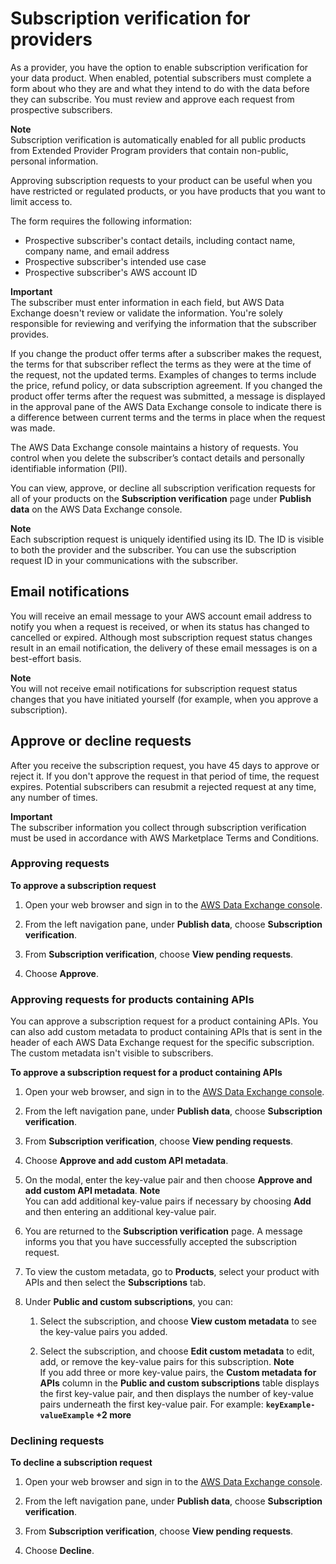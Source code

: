 # Subscription verification for providers<a name="subscription-verification-pro"></a>

As a provider, you have the option to enable subscription verification for your data product\. When enabled, potential subscribers must complete a form about who they are and what they intend to do with the data before they can subscribe\. You must review and approve each request from prospective subscribers\.

**Note**  
Subscription verification is automatically enabled for all public products from Extended Provider Program providers that contain non\-public, personal information\.

Approving subscription requests to your product can be useful when you have restricted or regulated products, or you have products that you want to limit access to\.

The form requires the following information:
+ Prospective subscriber's contact details, including contact name, company name, and email address
+ Prospective subscriber's intended use case
+ Prospective subscriber's AWS account ID

**Important**  
The subscriber must enter information in each field, but AWS Data Exchange doesn't review or validate the information\. You're solely responsible for reviewing and verifying the information that the subscriber provides\.

If you change the product offer terms after a subscriber makes the request, the terms for that subscriber reflect the terms as they were at the time of the request, not the updated terms\. Examples of changes to terms include the price, refund policy, or data subscription agreement\. If you changed the product offer terms after the request was submitted, a message is displayed in the approval pane of the AWS Data Exchange console to indicate there is a difference between current terms and the terms in place when the request was made\. 

The AWS Data Exchange console maintains a history of requests\. You control when you delete the subscriber’s contact details and personally identifiable information \(PII\)\.

 You can view, approve, or decline all subscription verification requests for all of your products on the **Subscription verification** page under **Publish data** on the AWS Data Exchange console\. 

**Note**  
Each subscription request is uniquely identified using its ID\. The ID is visible to both the provider and the subscriber\. You can use the subscription request ID in your communications with the subscriber\.

## Email notifications<a name="email-notifications-pro"></a>

You will receive an email message to your AWS account email address to notify you when a request is received, or when its status has changed to cancelled or expired\. Although most subscription request status changes result in an email notification, the delivery of these email messages is on a best\-effort basis\.

**Note**  
You will not receive email notifications for subscription request status changes that you have initiated yourself \(for example, when you approve a subscription\)\.

## Approve or decline requests<a name="approve-or-decline-requests"></a>

After you receive the subscription request, you have 45 days to approve or reject it\. If you don't approve the request in that period of time, the request expires\. Potential subscribers can resubmit a rejected request at any time, any number of times\.

**Important**  
The subscriber information you collect through subscription verification must be used in accordance with AWS Marketplace Terms and Conditions\.

### Approving requests<a name="approve-request"></a>

**To approve a subscription request**

1. Open your web browser and sign in to the [AWS Data Exchange console](https://console.aws.amazon.com/dataexchange)\.

1. From the left navigation pane, under **Publish data**, choose **Subscription verification**\.

1. From **Subscription verification**, choose **View pending requests**\.

1. Choose **Approve**\.

### Approving requests for products containing APIs<a name="approve-add-custom-metadata"></a>

You can approve a subscription request for a product containing APIs\. You can also add custom metadata to product containing APIs that is sent in the header of each AWS Data Exchange request for the specific subscription\. The custom metadata isn't visible to subscribers\.

**To approve a subscription request for a product containing APIs**

1. Open your web browser, and sign in to the [AWS Data Exchange console](https://console.aws.amazon.com/dataexchange)\.

1. From the left navigation pane, under **Publish data**, choose **Subscription verification**\.

1. From **Subscription verification**, choose **View pending requests**\.

1. Choose **Approve and add custom API metadata**\.

1. On the modal, enter the key\-value pair and then choose **Approve and add custom API metadata**\.
**Note**  
You can add additional key\-value pairs if necessary by choosing **Add** and then entering an additional key\-value pair\.

1. You are returned to the **Subscription verification** page\. A message informs you that you have successfully accepted the subscription request\.

1. To view the custom metadata, go to **Products**, select your product with APIs and then select the **Subscriptions** tab\.

1. Under **Public and custom subscriptions**, you can:

   1.  Select the subscription, and choose **View custom metadata** to see the key\-value pairs you added\.

   1.  Select the subscription, and choose **Edit custom metadata** to edit, add, or remove the key\-value pairs for this subscription\.
**Note**  
If you add three or more key\-value pairs, the **Custom metadata for APIs** column in the **Public and custom subscriptions** table displays the first key\-value pair, and then displays the number of key\-value pairs underneath the first key\-value pair\. For example: **`keyExample-valueExample` \+2 more**

### Declining requests<a name="decline-request"></a>

**To decline a subscription request**

1. Open your web browser and sign in to the [AWS Data Exchange console](https://console.aws.amazon.com/dataexchange)\.

1. From the left navigation pane, under **Publish data**, choose **Subscription verification**\.

1. From **Subscription verification**, choose **View pending requests**\.

1. Choose **Decline**\.